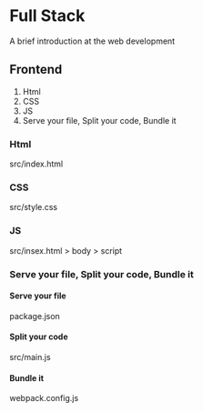 # Full Stack

A brief introduction at the web development

## Frontend

1) Html
2) CSS
3) JS
4) Serve your file, Split your code, Bundle it

###  Html

src/index.html

### CSS

src/style.css

### JS

src/insex.html > body > script

### Serve your file, Split your code, Bundle it
#### Serve your file
package.json
#### Split your code
src/main.js
#### Bundle it
webpack.config.js

